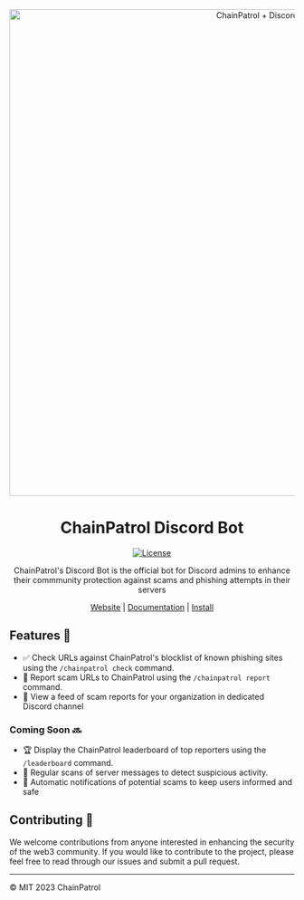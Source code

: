 <div align="center">

<img width="860" alt="ChainPatrol + Discord" src="https://user-images.githubusercontent.com/8302959/230222513-7695949e-5d20-46d9-a46b-dde73b605bb4.png">

# ChainPatrol Discord Bot

[![License](https://img.shields.io/badge/License-MIT-blue.svg)](https://opensource.org/licenses/MIT)

ChainPatrol's Discord Bot is the official bot for Discord admins to
enhance their commmunity protection against scams and phishing attempts in their
servers

[Website](https://chainpatrol.io/bot) | [Documentation](https://chainpatrol.io/docs/general/discord-bot) | [Install](https://chainpatrol.io/bot/install)

</div>

## Features :rocket:

- :white_check_mark: Check URLs against ChainPatrol's blocklist of known
  phishing sites using the `/chainpatrol check` command.
- :police_car: Report scam URLs to ChainPatrol using the `/chainpatrol report`
  command.
- :scroll: View a feed of scam reports for your organization in dedicated Discord channel

### Coming Soon :soon:

- :trophy: Display the ChainPatrol leaderboard of top reporters using the
  `/leaderboard` command.
- :eyes: Regular scans of server messages to detect suspicious activity.
- :triangular_flag_on_post: Automatic notifications of potential scams to keep
  users informed and safe

## Contributing :raised_hands:

We welcome contributions from anyone interested in enhancing the security of the
web3 community. If you would like to contribute to the project, please feel free
to read through our issues and submit a pull request.

---

©️ MIT 2023 ChainPatrol
